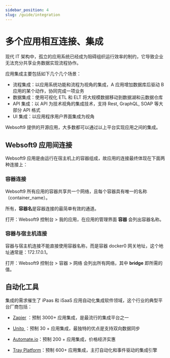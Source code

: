 ```yaml
---
sidebar_position: 4
slug: /guide/integration
---
```


# 多个应用相互连接、集成

现代 IT 架构中，孤立的应用系统已经成为阻碍组织运行效率的制约，它导致企业无法充分共享业务数据实现流程协作。   

应用集成主要包括如下几个几个场景：

* 流程集成：以应用系统功能和流程为视角的集成，A 应用增加数据库后驱动 B 应用的某个动作，协同完成一项业务
* 数据集成：使用可视化 ETL 和 ELT 将大规模数据移动到数据湖和云数据仓库
* API 集成：以 API 为技术视角的集成技术，支持 Rest, GraphQL, SOAP 等大部分 API 格式
* UI 集成：以应用程序用户界面集成为视角

Websoft9 提供的开源应用，大多数都可以通过以上平台实现应用之间的集成。  

## Websoft9 应用间连接

Websoft9 应用是由运行在宿主机上的容器组成，故应用的连接最终体现在下面两种连接上：  

### 容器连接

Websoft9 所有应用的容器共享共一个网络，且每个容器具有唯一的名称（container_name）。  

所有，**容器名**是容器连接的最简单有效的通道。   

打开：Websoft9 控制台 > 我的应用，在应用的管理界面 **容器** 会列出容器名称。  

### 容器与宿主机连接

容器与宿主机连接不能直接使用容器名称，而是容器 docker0 网关地址，这个地址通常是：172.17.0.1。   

打开：Websoft9 控制台 > 容器 > 网络 会列出所有网络，其中 **bridge** 即所需的值。  


## 自动化工具

集成的需求催生了 iPaas 和 iSaaS 应用自动化集成软件领域，这个行业的典型平台厂商包括：

* [Zapier](https://zapier.com/) ：预制 3000+ 应用集成，是最流行的集成平台之一

* [Unito ](https://unito.io/) ：预制 30 + 应用集成，最独特的优点是支持双向数据同步

* [Automate.io](https://automate.io/)：预制 200 + 应用集成，价格经济实惠

* [Tray Platform](https://tray.io/)：预制 600+ 应用集成，主打自动化和事件驱动的集成引擎

